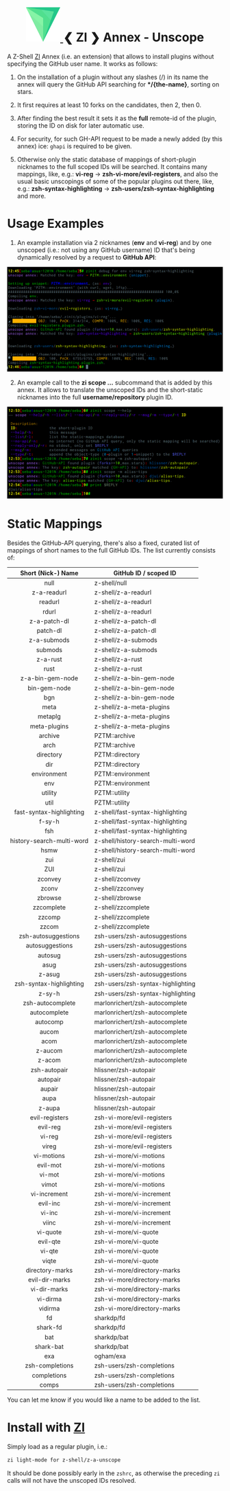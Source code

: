 <h1 align="center">
  <a href="https://github.com/z-shell/zi">
    <img src="https://github.com/z-shell/zi/raw/main/docs/images/logo.svg" alt="Logo" width="80" height="80" />
  </a>
❮ ZI ❯ Annex - Unscope
</h1>

A Z-Shell [ZI](https://github.com/z-shell/zi) Annex (i.e. an extension) that allows to install plugins without specifying the GitHub
user name. It works as follows:

1. On the installation of a plugin without any slashes (/) in its name the
   annex will query the GitHub API searching for **\*/{the-name}**, sorting on
   stars.

2. It first requires at least 10 forks on the candidates, then 2, then 0.

3. After finding the best result it sets it as the **full** remote-id of the
   plugin, storing the ID on disk for later automatic use.

4. For security, for such GH-API request to be made a newly added (by this
   annex) ice: `ghapi` is required to be given.

5. Otherwise only the static database of mappings of short-plugin nicknames to
   the full scoped IDs will be searched. It contains many mappings, like, e.g.:
   **vi-reg** → **zsh-vi-more/evil-registers**, and also the usual basic
   unscopings of some of the popular plugins out there, like, e.g.:
   **zsh-syntax-highlighting** → **zsh-users/zsh-syntax-highlighting** and more.

# Usage Examples

1. An example installation via 2 nicknames (**env** and **vi-reg**) and by one
   unscoped (i.e.: not using any GitHub username) ID that's being dynamically
   resolved by a request to **GitHub API**:

![zi-for-command](images/unscope-zinit-for.png)

2. An example call to the **zi scope …** subcommand that is added by this
   annex. It allows to translate the unscoped IDs and the short-static
   nicknames into the full **username/repository** plugin ID.

![scope-subcommand](images/unscope-scope-cmd.png)

# Static Mappings

Besides the GitHub-API querying, there's also a fixed, curated list of mappings
of short names to the full GitHub IDs. The list currently consists of:

|    Short (Nick-) Name     | GitHub ID / scoped ID             |
| :-----------------------: | --------------------------------- |
|           null            | z-shell/null                      |
|        z-a-readurl        | z-shell/z-a-readurl               |
|          readurl          | z-shell/z-a-readurl               |
|           rdurl           | z-shell/z-a-readurl               |
|       z-a-patch-dl        | z-shell/z-a-patch-dl              |
|         patch-dl          | z-shell/z-a-patch-dl              |
|        z-a-submods        | z-shell/z-a-submods               |
|          submods          | z-shell/z-a-submods               |
|         z-a-rust          | z-shell/z-a-rust                  |
|           rust            | z-shell/z-a-rust                  |
|     z-a-bin-gem-node      | z-shell/z-a-bin-gem-node          |
|       bin-gem-node        | z-shell/z-a-bin-gem-node          |
|            bgn            | z-shell/z-a-bin-gem-node          |
|           meta            | z-shell/z-a-meta-plugins          |
|          metaplg          | z-shell/z-a-meta-plugins          |
|       meta-plugins        | z-shell/z-a-meta-plugins          |
|          archive          | PZTM::archive                     |
|           arch            | PZTM::archive                     |
|         directory         | PZTM::directory                   |
|            dir            | PZTM::directory                   |
|        environment        | PZTM::environment                 |
|            env            | PZTM::environment                 |
|          utility          | PZTM::utility                     |
|           util            | PZTM::utility                     |
| fast-syntax-highlighting  | z-shell/fast-syntax-highlighting  |
|          f-sy-h           | z-shell/fast-syntax-highlighting  |
|            fsh            | z-shell/fast-syntax-highlighting  |
| history-search-multi-word | z-shell/history-search-multi-word |
|           hsmw            | z-shell/history-search-multi-word |
|            zui            | z-shell/zui                       |
|            ZUI            | z-shell/zui                       |
|          zconvey          | z-shell/zconvey                   |
|           zconv           | z-shell/zzconvey                  |
|          zbrowse          | z-shell/zbrowse                   |
|        zzcomplete         | z-shell/zzcomplete                |
|          zzcomp           | z-shell/zzcomplete                |
|           zzcom           | z-shell/zzcomplete                |
|    zsh-autosuggestions    | zsh-users/zsh-autosuggestions     |
|      autosuggestions      | zsh-users/zsh-autosuggestions     |
|          autosug          | zsh-users/zsh-autosuggestions     |
|           asug            | zsh-users/zsh-autosuggestions     |
|          z-asug           | zsh-users/zsh-autosuggestions     |
|  zsh-syntax-highlighting  | zsh-users/zsh-syntax-highlighting |
|          z-sy-h           | zsh-users/zsh-syntax-highlighting |
|     zsh-autocomplete      | marlonrichert/zsh-autocomplete    |
|       autocomplete        | marlonrichert/zsh-autocomplete    |
|         autocomp          | marlonrichert/zsh-autocomplete    |
|           aucom           | marlonrichert/zsh-autocomplete    |
|           acom            | marlonrichert/zsh-autocomplete    |
|          z-aucom          | marlonrichert/zsh-autocomplete    |
|          z-acom           | marlonrichert/zsh-autocomplete    |
|       zsh-autopair        | hlissner/zsh-autopair             |
|         autopair          | hlissner/zsh-autopair             |
|          aupair           | hlissner/zsh-autopair             |
|           aupa            | hlissner/zsh-autopair             |
|          z-aupa           | hlissner/zsh-autopair             |
|      evil-registers       | zsh-vi-more/evil-registers        |
|         evil-reg          | zsh-vi-more/evil-registers        |
|          vi-reg           | zsh-vi-more/evil-registers        |
|           vireg           | zsh-vi-more/evil-registers        |
|        vi-motions         | zsh-vi-more/vi-motions            |
|         evil-mot          | zsh-vi-more/vi-motions            |
|          vi-mot           | zsh-vi-more/vi-motions            |
|           vimot           | zsh-vi-more/vi-motions            |
|       vi-increment        | zsh-vi-more/vi-increment          |
|         evil-inc          | zsh-vi-more/vi-increment          |
|          vi-inc           | zsh-vi-more/vi-increment          |
|           viinc           | zsh-vi-more/vi-increment          |
|         vi-quote          | zsh-vi-more/vi-quote              |
|         evil-qte          | zsh-vi-more/vi-quote              |
|          vi-qte           | zsh-vi-more/vi-quote              |
|           viqte           | zsh-vi-more/vi-quote              |
|      directory-marks      | zsh-vi-more/directory-marks       |
|      evil-dir-marks       | zsh-vi-more/directory-marks       |
|       vi-dir-marks        | zsh-vi-more/directory-marks       |
|         vi-dirma          | zsh-vi-more/directory-marks       |
|          vidirma          | zsh-vi-more/directory-marks       |
|            fd             | sharkdp/fd                        |
|         shark-fd          | sharkdp/fd                        |
|            bat            | sharkdp/bat                       |
|         shark-bat         | sharkdp/bat                       |
|            exa            | ogham/exa                         |
|      zsh-completions      | zsh-users/zsh-completions         |
|        completions        | zsh-users/zsh-completions         |
|           comps           | zsh-users/zsh-completions         |

You can let me know if you would like a name to be added to the list.

# Install with [ZI](https://github.com/z-shell/zi)

Simply load as a regular plugin, i.e.:

```zsh
zi light-mode for z-shell/z-a-unscope
```

It should be done possibly early in the `zshrc`, as otherwise the preceding
`zi` calls will not have the unscoped IDs resolved.
